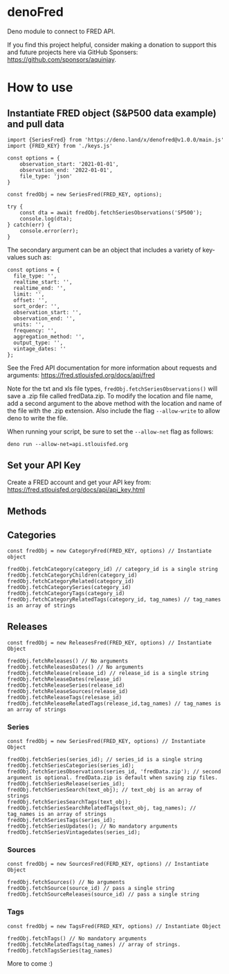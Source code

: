 # denoFred
Deno module to connect to FRED API.

If you find this project helpful, consider making a donation to support this and future projects here via GitHub Sponsers: https://github.com/sponsors/aquinjay. 

# How to use

## Instantiate FRED object (S&P500 data example) and pull data

```
import {SeriesFred} from 'https://deno.land/x/denofred@v1.0.0/main.js'
import {FRED_KEY} from './keys.js'

const options = {
    observation_start: '2021-01-01',
    observation_end: '2022-01-01',
    file_type: 'json'
}

const fredObj = new SeriesFred(FRED_KEY, options);

try {
    const dta = await fredObj.fetchSeriesObservations('SP500');
    console.log(dta);
} catch(err) {
    console.error(err);
}
```

The secondary argument can be an object that includes a variety of key-values such as:

```
const options = {
  file_type: '',
  realtime_start: '',
  realtime_end: '',
  limit: '',
  offset: '',
  sort_order: '',
  observation_start: '',
  observation_end: '',
  units: '',
  frequency: '',
  aggregation_method: '',
  output_type: '',
  vintage_dates: ''
};
```

See the Fred API documentation for more information about requests and arguments: https://fred.stlouisfed.org/docs/api/fred

Note for the txt and xls file types, ```fredObj.fetchSeriesObservations()``` will save a .zip file called fredData.zip. To modify the location and file name, add a second argument to the above method with the location and name of the file with the .zip extension. Also include the flag ```--allow-write``` to allow deno to write the file.

When running your script, be sure to set the ```--allow-net``` flag as follows:

```
deno run --allow-net=api.stlouisfed.org
```

## Set your API Key
Create a FRED account and get your API key from: https://fred.stlouisfed.org/docs/api/api_key.html

## Methods

## Categories

```
const fredObj = new CategoryFred(FRED_KEY, options) // Instantiate object

fredObj.fetchCategory(category_id) // category_id is a single string
fredObj.fetchCategoryChildren(category_id)
fredObj.fetchCategoryRelated(category_id)
fredObj.fetchCategorySeries(category_id)
fredObj.fetchCategoryTags(category_id)
fredObj.fetchCategoryRelatedTags(category_id, tag_names) // tag_names is an array of strings
```

## Releases

```
const fredObj = new ReleasesFred(FRED_KEY, options) // Instantiate Object

fredObj.fetchReleases() // No arguments
fredObj.fetchReleasesDates() // No arguments
fredObj.fetchRelease(release_id) // release_id is a single string
fredObj.fetchReleaseDates(release_id)
fredObj.fetchReleaseSeries(release_id)
fredObj.fetchReleaseSources(release_id)
fredObj.fetchReleaseTags(relesase_id)
fredObj.fetchReleaseRelatedTags(release_id,tag_names) // tag_names is an array of strings
```                                  

### Series

```
const fredObj = new SeriesFred(FRED_KEY, options) // Instantiate Object

fredObj.fetchSeries(series_id); // series_id is a single string
fredObj.fetchSeriesCategories(series_id);
fredObj.fetchSeriesObservations(series_id, 'fredData.zip'); // second argument is optional. fredData.zip is default when saving zip files.
fredObj.fetchSeriesRelease(series_id);
fredObj.fetchSeriesSearch(text_obj); // text_obj is an array of strings
fredObj.fetchSeriesSearchTags(text_obj);
fredObj.fetchSeriesSearchRelatedTags(text_obj, tag_names); // tag_names is an array of strings
fredObj.fetchSeriesTags(series_id);
fredObj.fetchSeriesUpdates(); // No mandatory arguments
fredObj.fetchSeriesVintagedates(series_id);
```

### Sources

```
const fredObj = new SourcesFred(FERD_KEY, options) // Instantiate Object

fredObj.fetchSources() // No arguments
fredObj.fetchSource(source_id) // pass a single string
fredObj.fetchSourceReleases(source_id) // pass a single string
```

### Tags

```
const fredObj = new TagsFred(FRED_KEY, options) // Instantiate Object

fredObj.fetchTags() // No mandatory arguments
fredObj.fetchRelatedTags(tag_names) // array of strings.
fredObj.fetchTagsSeries(tag_names)
```

More to come :)
